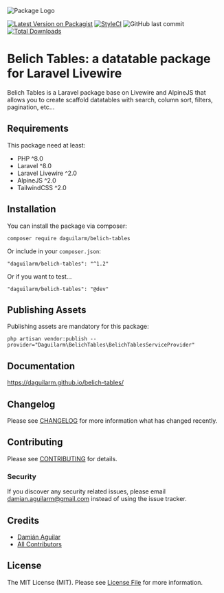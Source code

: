 ![Package Logo](https://banners.beyondco.de/Belich%20Tables.png?theme=light&packageManager=composer+require&packageName=daguilarm%2Fbelich-tables&pattern=bamboo&style=style_1&description=Manage+your+tables+with+Laravel+Livewire&md=1&showWatermark=0&fontSize=100px&images=template)

[![Latest Version on Packagist](https://img.shields.io/packagist/v/daguilarm/belich-tables.svg?style=flat-square)](https://packagist.org/packages/daguilarm/belich-tables)
[![StyleCI](https://styleci.io/repos/361343056/shield?style=plastic)](https://github.styleci.io/repos/361343056)
![GitHub last commit](https://img.shields.io/github/last-commit/daguilarm/belich-tables)
[![Total Downloads](https://img.shields.io/packagist/dt/daguilarm/belich-tables.svg?style=flat-square)](https://packagist.org/packages/daguilarm/belich-tables)

# Belich Tables: a datatable package for Laravel Livewire

Belich Tables is a Laravel package base on Livewire and AlpineJS that allows you to create scaffold datatables with search, column sort, filters, pagination, etc...

## Requirements

This package need at least:

- PHP ^8.0
- Laravel ^8.0
- Laravel Livewire ^2.0
- AlpineJS ^2.0
- TailwindCSS ^2.0

## Installation

You can install the package via composer:

    composer require daguilarm/belich-tables

Or include in your `composer.json`:

    "daguilarm/belich-tables": "^1.2"

Or if you want to test...

    "daguilarm/belich-tables": "@dev"

## Publishing Assets

Publishing assets are mandatory for this package:

    php artisan vendor:publish --provider="Daguilarm\BelichTables\BelichTablesServiceProvider"

## Documentation

https://daguilarm.github.io/belich-tables/

## Changelog

Please see [CHANGELOG](CHANGELOG.md) for more information what has changed recently.

## Contributing

Please see [CONTRIBUTING](CONTRIBUTING.md) for details.

### Security

If you discover any security related issues, please email damian.aguilarm@gmail.com instead of using the issue tracker.

## Credits

- [Damián Aguilar](https://github.com/daguilarm)
- [All Contributors](../../contributors)

## License

The MIT License (MIT). Please see [License File](LICENSE.md) for more information.
